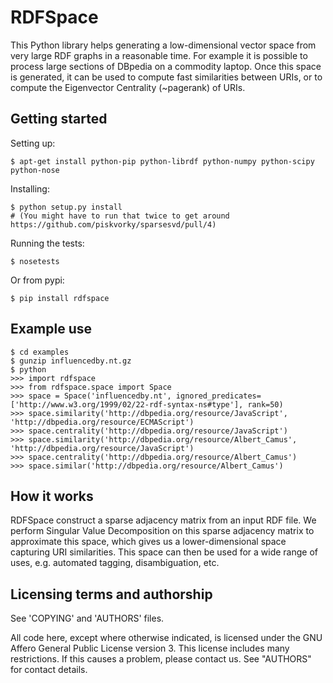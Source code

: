 RDFSpace
========

This Python library helps generating a low-dimensional vector space from very large RDF graphs in a reasonable time.
For example it is possible to process large sections of DBpedia on a commodity laptop. Once this
space is generated, it can be used to compute fast similarities between URIs, or to compute
the Eigenvector Centrality (~pagerank) of URIs.

Getting started
---------------

Setting up:

    $ apt-get install python-pip python-librdf python-numpy python-scipy python-nose

Installing:
 
    $ python setup.py install
    # (You might have to run that twice to get around https://github.com/piskvorky/sparsesvd/pull/4)

Running the tests:

    $ nosetests

Or from pypi:

    $ pip install rdfspace

Example use
-----------

    $ cd examples
    $ gunzip influencedby.nt.gz
    $ python
    >>> import rdfspace
    >>> from rdfspace.space import Space
    >>> space = Space('influencedby.nt', ignored_predicates=['http://www.w3.org/1999/02/22-rdf-syntax-ns#type'], rank=50)
    >>> space.similarity('http://dbpedia.org/resource/JavaScript', 'http://dbpedia.org/resource/ECMAScript')
    >>> space.centrality('http://dbpedia.org/resource/JavaScript')
    >>> space.similarity('http://dbpedia.org/resource/Albert_Camus', 'http://dbpedia.org/resource/JavaScript')
    >>> space.centrality('http://dbpedia.org/resource/Albert_Camus')
    >>> space.similar('http://dbpedia.org/resource/Albert_Camus')

How it works
------------

RDFSpace construct a sparse adjacency matrix from an input RDF file.
We perform Singular Value Decomposition on this sparse adjacency matrix
to approximate this space, which gives us a lower-dimensional space
capturing URI similarities. This space can then be used for a wide range
of uses, e.g. automated tagging, disambiguation, etc.


Licensing terms and authorship
------------------------------

See 'COPYING' and 'AUTHORS' files.

All code here, except where otherwise indicated, is licensed under
the GNU Affero General Public License version 3. This license includes
many restrictions. If this causes a problem, please contact us.
See "AUTHORS" for contact details.
